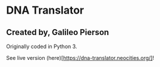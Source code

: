 # DNA Translator
## Created by, Galileo Pierson

Originally coded in Python 3.

See live version (here)[https://dna-translator.neocities.org/]!

